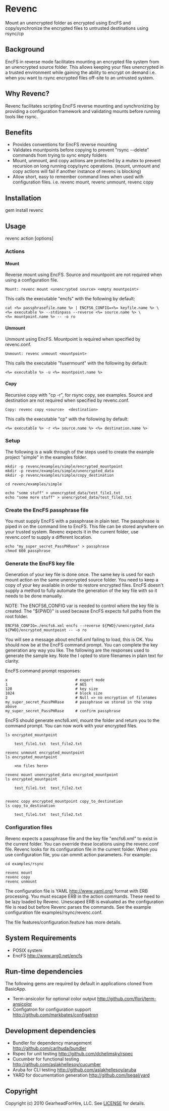 Revenc
======

Mount an unencrypted folder as encrypted using EncFS and copy/synchronize the
encrypted files to untrusted destinations using rsync/cp

Background
----------

EncFS in reverse mode facilitates mounting an encrypted file system
from an unencrypted source folder.  This allows keeping your files unencrypted
in a trusted environment while gaining the ability to encrypt on demand
i.e. when you want to rsync encrypted files off-site to an untrusted system.

Why Revenc?
-----------

Revenc facilitates scripting EncFS reverse mounting and synchronizing by
providing a configuration framework and validating mounts before running tools
like rsync.

Benefits
--------

* Provides conventions for EncFS reverse mounting
* Validates mountpoints before copying to prevent "rsync --delete" commands
  from trying to sync empty folders
* Mount, unmount, and copy actions are protected by a mutex to prevent
  recursion on long running copy/sync operations.  (mount, unmount and
  copy actions will fail if another instance of revenc is blocking)
* Allow short, easy to remember command lines when used with configuration files.
  i.e. revenc mount, revenc unmount, revenc copy

Installation
------------

gem install revenc


Usage
-----

revenc action [options]

### Actions ###

#### Mount ####

Reverse mount using EncFS. Source and mountpoint are not required when
using a configuration file.

    Mount: revenc mount <unencrypted source> <empty mountpoint>

This calls the executable "encfs" with the following by default:

    cat <%= passphrasefile.name %> | ENCFS6_CONFIG=<%= keyfile.name %> \
    <%= executable %> --stdinpass --reverse <%= source.name %> \
    <%= mountpoint.name %> -- -o ro

#### Unmount ####

Unmount using EncFS. Mountpoint is required when specified by revenc.conf.

    Unmount: revenc unmount <mountpoint>

This calls the executable "fusermount" with the following by default:

    <%= executable %> -u <%= mountpoint.name %>

#### Copy ####

Recursive copy with "cp -r", for rsync copy, see examples.  Source and destination
are not required when specified by revenc.conf.

    Copy: revenc copy <source>  <destination>

This calls the executable "cp" with the following by default:

    <%= executable %> -r <%= source.name %> <%= destination.name %>

### Setup ###

The following is a walk through of the steps used to create the example project
"simple" in the examples folder.

    mkdir -p revenc/examples/simple/encrypted_mountpoint
    mkdir -p revenc/examples/simple/unencrypted_data
    mkdir -p revenc/examples/simple/copy_destination

    cd revenc/examples/simple

    echo "some stuff" > unencrypted_data/test_file1.txt
    echo "some more stuff" > unencrypted_data/test_file2.txt

### Create the EncFS passphrase file ###

You must supply EncFS with a passphrase in plain text. The passphrase is piped in on the command line
to EncFS.  This file can be stored anywhere on your trusted system.  Revenc expects it in the
current folder, use revenc.conf to supply a different location.

    echo "my_super_secret_PassPHRase" > passphrase
    chmod 600 passphrase

### Generate the EncFS key file ###

Generation of your key file is done once.  The same key is used for each mount action on the same
unencrypted source folder.  You need to keep a copy of your key available in order to restore encrypted files.
EncFS doesn't supply a method to fully automate the generation of the key file with so it needs
to be done manually.

NOTE: The ENCFS6_CONFIG var is needed to control where the key file is created.  The "${PWD}" is
used because EncFS expects full paths from the root folder.

    ENCFS6_CONFIG=./encfs6.xml encfs --reverse ${PWD}/unencrypted_data  ${PWD}/encrypted_mountpoint -- -o ro

You will see a message about encfs6.xml failing to load, this is OK.  You should now be at the EncFS
command prompt.  You can complete the key generation any way you like.  The following are the responses
used to generate the sample key.  Note the I opted to store filenames in plain text for clarity.

EncFS command prompt responses:

    x                              # expert mode
    1                              # AES
    128                            # key size
    1024                           # block size
    2                              # Null => no encryption of filenames
    my_super_secret_PassPHRase     # passphrase we stored in the step above
    my_super_secret_PassPHRase     # confirm passphrase


EncFS should generate encfs6.xml, mount the folder and return you to the command prompt. You can
now work with your encrypted files.

    ls encrypted_mountpoint

        test_file1.txt  test_file2.txt

    revenc unmount encrypted_mountpoint
    ls encrypted_mountpoint

        <no files here>

    revenc mount unencrypted_data encrypted_mountpoint
    ls encrypted_mountpoint

        test_file1.txt  test_file2.txt


    revenc copy encrypted_mountpoint copy_to_destination
    ls copy_to_destination

        test_file1.txt  test_file2.txt


### Configuration files ###

Revenc expects a passphrase file and the key file "encfs6.xml" to exist in the
current folder.  You can override these locations using the revenc.conf file.  Revenc
looks for its configuration file in the current folder. When you use configuration file,
you can ommit action parameters. For example:

    cd examples/rsync

    revenc mount
    revenc copy
    revenc unmount

The configuration file is YAML http://www.yaml.org/ format with ERB processing. You must
escape ERB in the action commands.  These need to be lazy loaded by Revenc. Unescaped
ERB is evaluated as the configuration file is read but before Revenc parses the commands.
See the example configuration file examples/rsync/revenc.conf.

The file features/configuration.feature has more details.


System Requirements
-------------------

* POSIX system
* EncFS http://www.arg0.net/encfs


Run-time dependencies
---------------------
The following gems are required by default in applications cloned from BasicApp.

* Term-ansicolor for optional color output <http://github.com/flori/term-ansicolor>
* Configatron for configuration support <http://github.com/markbates/configatron>


Development dependencies
------------------------

* Bundler for dependency management <http://github.com/carlhuda/bundler>
* Rspec for unit testing <http://github.com/dchelimsky/rspec>
* Cucumber for functional testing <http://github.com/aslakhellesoy/cucumber>
* Aruba for CLI testing <http://github.com/aslakhellesoy/aruba>
* YARD for documentation generation <http://github.com/lsegal/yard>


Copyright
---------

Copyright (c) 2010 GearheadForHire, LLC. See [LICENSE](LICENSE) for details.
